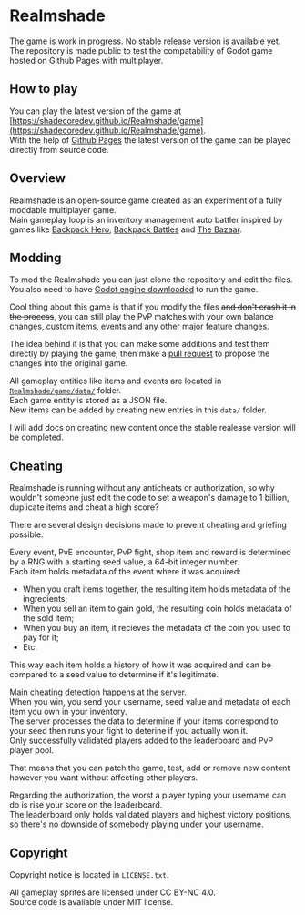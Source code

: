# Realmshade

The game is work in progress. No stable release version is available yet.  
The repository is made public to test the compatability of Godot game hosted on Github Pages with multiplayer.

## How to play
You can play the latest version of the game at [https://shadecoredev.github.io/Realmshade/game](https://shadecoredev.github.io/Realmshade/game).  
With the help of [Github Pages](https://docs.github.com/en/pages/getting-started-with-github-pages/what-is-github-pages) the latest version of the game can be played directly from source code.

## Overview
Realmshade is an open-source game created as an experiment of a fully moddable multiplayer game.  
Main gameplay loop is an inventory management auto battler inspired by games like [Backpack Hero](https://store.steampowered.com/app/1970580/Backpack_Hero/), [Backpack Battles](https://store.steampowered.com/app/2427700/Backpack_Battles/) and [The Bazaar](https://store.steampowered.com/app/1617400/The_Bazaar/).

## Modding
To mod the Realmshade you can just clone the repository and edit the files.
You also need to have [Godot engine downloaded](https://godotengine.org/) to run the game.  

Cool thing about this game is that if you modify the files ~~and don't crash it in the process~~, you can still play the PvP matches with your own balance changes, custom items, events and any other major feature changes.  

The idea behind it is that you can make some additions and test them directly by playing the game, then make a [pull request](https://docs.github.com/en/pull-requests/collaborating-with-pull-requests/proposing-changes-to-your-work-with-pull-requests/about-pull-requests) to propose the changes into the original game.

All gameplay entities like items and events are located in [`Realmshade/game/data/`](https://github.com/shadecoredev/Realmshade/tree/main/game/data) folder.  
Each game entity is stored as a JSON file.  
New items can be added by creating new entries in this `data/` folder.  

I will add docs on creating new content once the stable realease version will be completed.

## Cheating
Realmshade is running without any anticheats or authorization, so why wouldn't someone just edit the code to set a weapon's damage to 1 billion, duplicate items and cheat a high score?  

There are several design decisions made to prevent cheating and griefing possible.  

Every event, PvE encounter, PvP fight, shop item and reward is determined by a RNG with a starting seed value, a 64-bit integer number.  
Each item holds metadata of the event where it was acquired:
- When you craft items together, the resulting item holds metadata of the ingredients;  
- When you sell an item to gain gold, the resulting coin holds metadata of the sold item;  
- When you buy an item, it recieves the metadata of the coin you used to pay for it;  
- Etc.
  
This way each item holds a history of how it was acquired and can be compared to a seed value to determine if it's legitimate.

Main cheating detection happens at the server.  
When you win, you send your username, seed value and metadata of each item you own in your inventory.  
The server processes the data to determine if your items correspond to your seed then runs your fight to deterine if you actually won it.  
Only successfully validated players added to the leaderboard and PvP player pool.  

That means that you can patch the game, test, add or remove new content however you want without affecting other players.  

Regarding the authorization, the worst a player typing your username can do is rise your score on the leaderboard.  
The leaderboard only holds validated players and highest victory positions, so there's no downside of somebody playing under your username.

## Copyright
Copyright notice is located in `LICENSE.txt`.  

All gameplay sprites are licensed under CC BY-NC 4.0.  
Source code is avaliable under MIT license.
